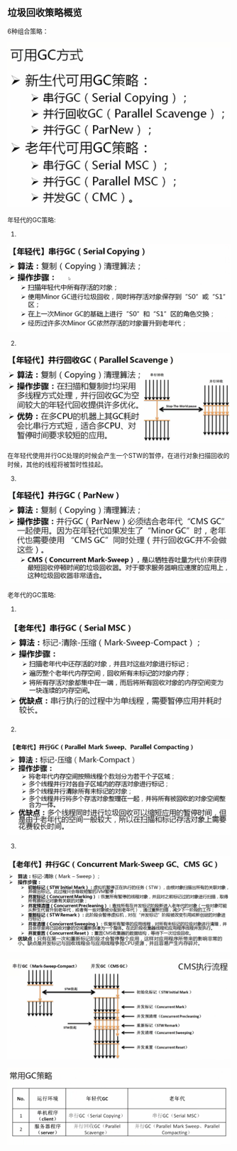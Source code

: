 ## 垃圾回收策略概览

6种组合策略：

![](/assets/3331517072385_.pic_hd.jpg)

年轻代的GC策略:

1. 


![](/assets/3341517072613_.pic_hd.jpg)


2. 


![](/assets/3351517072760_.pic_hd.jpg)

在年轻代使用并行GC处理的时候会产生一个STW的暂停，在进行对象扫描回收的时候，其他的线程将被暂时性挂起。

3.


![](/assets/3371517106157_.pic_hd.jpg)


老年代的GC策略:


1.


![](/assets/3381517106284_.pic_hd.jpg)


2.


![](/assets/3391517106559_.pic_hd.jpg)


3.


![](/assets/3411517107576_.pic_hd.jpg)


![](/assets/3421517107673_.pic_hd.jpg)


![](/assets/3431517107723_.pic_hd.jpg)
